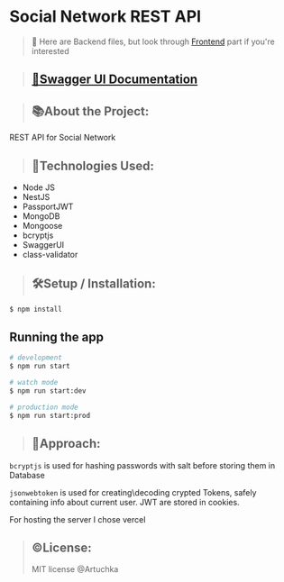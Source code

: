 # Social Network REST API

> 📛 Here are Backend files, but look through [Frontend](https://github.com/brvjeo/social-network) part if you're interested

> ## [🔗Swagger UI Documentation](https://zavod-backend.vercel.app/api-docs/)

> ## 📚About the Project:

REST API for Social Network

> ## 🧰Technologies Used:

- Node JS
- NestJS
- PassportJWT
- MongoDB
- Mongoose
- bcryptjs
- SwaggerUI
- class-validator

> ## 🛠️Setup / Installation:

```bash
$ npm install
```

## Running the app

```bash
# development
$ npm run start

# watch mode
$ npm run start:dev

# production mode
$ npm run start:prod
```

> ## 🚶Approach:

`bcryptjs` is used for hashing passwords with salt before storing them in Database

`jsonwebtoken` is used for creating\decoding crypted Tokens, safely containing info about current user. JWT are stored in cookies.

For hosting the server I chose vercel

> ## ©️License:
>
> MIT license @Artuchka
